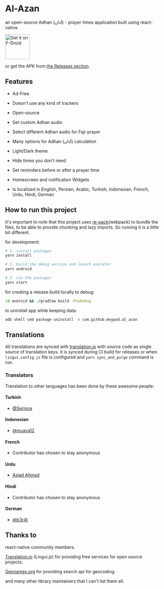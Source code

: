 # Al-Azan

an open-source Adhan (أذان) - prayer times application built using react-native.

[<img src="https://fdroid.gitlab.io/artwork/badge/get-it-on.png"
     alt="Get it on F-Droid"
     height="80">](https://f-droid.org/packages/com.github.meypod.al_azan/)

or get the APK from [the Releases section](https://github.com/meypod/al-azan/releases/latest).

## Features

* Ad-Free

* Doesn't use any kind of trackers

* Open-source

* Set custom Adhan audio

* Select different Adhan audio for Fajr prayer

* Many options for Adhan (أذان) calculation

* Light/Dark theme

* Hide times you don't need

* Set reminders before or after a prayer time

* Homescreen and notification Widgets

* Is localized in English, Persian, Arabic, Turkish, Indonesian, French, Urdu, Hindi, German

## How to run this project

It's important to note that this project uses [re-pack](https://github.com/callstack/repack)(webpack) to bundle the files, to be able to provide chunking and lazy imports. So running it is a little bit different.

for development:

```bash
# 1. install packages
yarn install

# 2. build the debug version and launch emulator
yarn android

# 3. run the packager
yarn start

```

for creating a release build locally to debug:

```bash
cd android && ./gradlew build -PnoDebug
```

to uninstall app while keeping data:

```bash
adb shell cmd package uninstall -k com.github.meypod.al_azan
```

## Translations

All translations are synced with [translation.io](https://translation.io/) with source code as single source of translation keys. it is synced during CI build for releases or when `lingui.config.js` file is configured and `yarn sync_and_purge` command is run.

### Translators

Translation to other languages has been done by these awesome people:

#### Turkish

- [@Serince](https://github.com/Serince)

#### Indonesian

- [@muava12](https://github.com/muava12)

#### French

- Contributor has chosen to stay anonymous

#### Urdu

- [Asjad Ahmad](https://twitter.com/Estcaliphate)

#### Hindi

- Contributor has chosen to stay anonymous

#### German

- [@b3r4t](https://github.com/b3r4t)

## Thanks to

react-native community members.

[Translation.io](https://translation.io/) (Lingui.js) for providing free services for open source projects.

[Geonames.org](https://www.geonames.org/) for providing search api for geocoding.

and many other library maintainers that I can't list them all.
